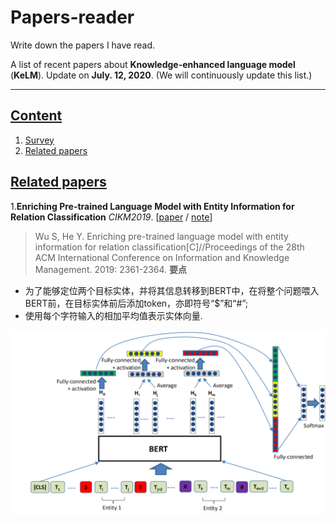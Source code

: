 # Papers-reader
Write down the papers I have read.

A list of recent papers about **Knowledge-enhanced language model** (**KeLM**).
Update on **July. 12, 2020**.
(We will continuously update this list.)

-------
## [Content](#content)
1. [Survey](#survey-papers)
2. [Related papers](#related-papers)

## [Related papers](#content)
1.**Enriching Pre-trained Language Model with Entity Information for Relation Classification** *CIKM2019*. [[paper](https://arxiv.org/abs/1905.08284) / [note](https://blog.csdn.net/qq_36426650/article/details/96629835)]
>Wu S, He Y. Enriching pre-trained language model with entity information for relation classification[C]//Proceedings of the 28th ACM International Conference on Information and Knowledge Management. 2019: 2361-2364.
**要点**
- 为了能够定位两个目标实体，并将其信息转移到BERT中，在将整个问题喂入BERT前，在目标实体前后添加token，亦即符号“$”和“#”;
- 使用每个字符输入的相加平均值表示实体向量.

<img src="./images/Snipaste_2020-07-12_15-35-43.png" width="600"  alt="model structure"/><br/>
